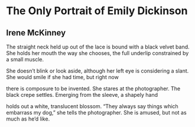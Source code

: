 # The Only Portrait of Emily Dickinson
## Irene McKinney
The straight neck held up out of the lace
is bound with a black velvet band.
She holds her mouth the way she chooses,
the full underlip constrained by a small muscle.

She doesn’t blink or look aside,
although her left eye is considering
a slant. She would smile
if she had time, but right now

there is composure to be invented.
She stares at the photographer.
The black crepe settles. Emerging
from the sleeve, a shapely hand

holds out a white, translucent blossom.
“They always say things which embarrass
my dog,” she tells the photographer.
She is amused, but not as much as he’d like.